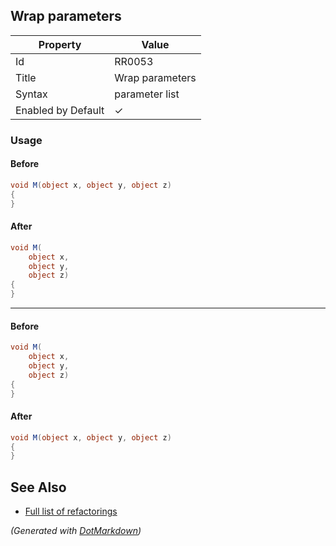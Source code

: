 ## Wrap parameters

| Property           | Value           |
| ------------------ | --------------- |
| Id                 | RR0053          |
| Title              | Wrap parameters |
| Syntax             | parameter list  |
| Enabled by Default | &#x2713;        |

### Usage

#### Before

```csharp
void M(object x, object y, object z)
{
}
```

#### After

```csharp
void M(
    object x,
    object y,
    object z)
{
}
```

- - -

#### Before

```csharp
void M(
    object x,
    object y,
    object z)
{
}
```

#### After

```csharp
void M(object x, object y, object z)
{
}
```

## See Also

* [Full list of refactorings](Refactorings.md)


*\(Generated with [DotMarkdown](http://github.com/JosefPihrt/DotMarkdown)\)*
